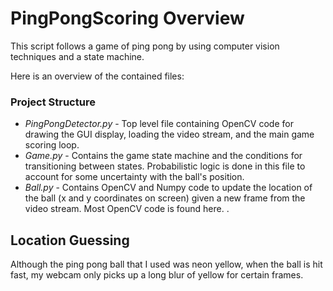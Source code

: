 # PingPongScoring Overview
This script follows a game of ping pong by using computer vision techniques and a state machine. 

Here is an overview of the contained files:

### Project Structure

- *PingPongDetector.py* - Top level file containing OpenCV code for drawing the GUI display, loading the video stream, and the main game scoring loop.
- *Game.py* - Contains the game state machine and the conditions for transitioning between states. Probabilistic logic is done in this file to account for some uncertainty with the ball's position.
- *Ball.py* - Contains OpenCV and Numpy code to update the location of the ball (x and y coordinates on screen) given a new frame from the video stream. Most OpenCV code is found here.
.
## Location Guessing

Although the ping pong ball that I used was neon yellow, when the ball is hit fast, my webcam only picks up a long blur of yellow for certain frames.
